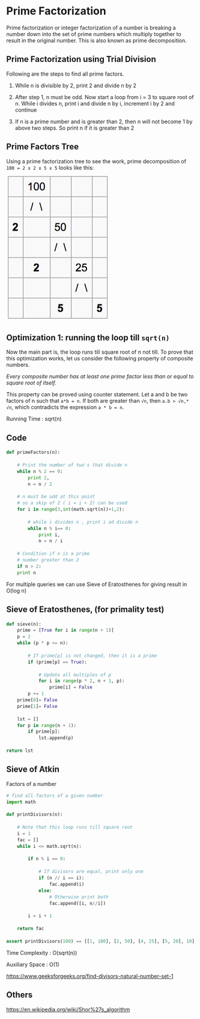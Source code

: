 # Prime Factorization

Prime factorization or integer factorization of a number is breaking a number down into the set of prime numbers which multiply together to result in the original number. This is also known as prime decomposition.

## Prime Factorization using Trial Division

Following are the steps to find all prime factors.

1. While n is divisible by 2, print 2 and divide n by 2

2. After step 1, n must be odd. Now start a loop from i = 3 to square root of n. While i divides n, print i and divide n by i, increment i by 2 and continue

3. If n is a prime number and is greater than 2, then n will not become 1 by above two steps. So print n if it is greater than 2

## Prime Factors Tree

Using a prime factorization tree to see the work, prime decomposition of `100 = 2 x 2 x 5 x 5` looks like this:

![image](../../media/Prime-Factorization-image1.jpg)

## Optimization 1: running the loop till `sqrt(n)`

Now the main part is, the loop runs till square root of n not till. To prove that this optimization works, let us consider the following property of composite numbers.

*Every composite number has at least one prime factor less than or equal to square root of itself.*

This property can be proved using counter statement. Let a and b be two factors of n such that `a*b = n`. If both are greater than `√n`, then `a.b > √n,* √n`, which contradicts the expression `a * b = n`.

Running Time : sqrt(n)

## Code

```python
def primeFactors(n):

    # Print the number of two's that divide n
    while n % 2 == 0:
        print 2,
        n = n / 2

    # n must be odd at this point
    # so a skip of 2 ( i = i + 2) can be used
    for i in range(3,int(math.sqrt(n))+1,2):

        # while i divides n , print i ad divide n
        while n % i== 0:
            print i,
            n = n / i

    # Condition if n is a prime
    # number greater than 2
    if n > 2:
    print n
```

For multiple queries we can use Sieve of Eratosthenes for giving result in O(log n)

## Sieve of Eratosthenes, (for primality test)

```python
def sieve(n):
    prime = [True for i in range(n + 1)]
    p = 2
    while (p * p <= n):

        # If prime[p] is not changed, then it is a prime
        if (prime[p] == True):

            # Update all multiples of p
            for i in range(p * 2, n + 1, p):
                prime[i] = False
        p += 1
    prime[0]= False
    prime[1]= False

    lst = []
    for p in range(n + 1):
        if prime[p]:
            lst.append(p)

return lst
```

## Sieve of Atkin

Factors of a number

```python
# find all factors of a given number
import math

def printDivisors(n):

    # Note that this loop runs till square root
    i = 1
    fac = []
    while i <= math.sqrt(n):

        if n % i == 0:

            # If divisors are equal, print only one
            if (n // i == i):
                fac.append(i)
            else:
                # Otherwise print both
                fac.append([i, n//i])

        i = i + 1

    return fac

assert printDivisors(100) == [[1, 100], [2, 50], [4, 25], [5, 20], 10]
```

Time Complexity : O(sqrt(n))

Auxiliary Space : O(1)

https://www.geeksforgeeks.org/find-divisors-natural-number-set-1

## Others

https://en.wikipedia.org/wiki/Shor%27s_algorithm
